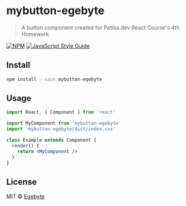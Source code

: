 # mybutton-egebyte

> A button component created for Patika.dev React Course&#x27;s 4th Homework

[![NPM](https://img.shields.io/npm/v/mybutton-egebyte.svg)](https://www.npmjs.com/package/mybutton-egebyte) [![JavaScript Style Guide](https://img.shields.io/badge/code_style-standard-brightgreen.svg)](https://standardjs.com)

## Install

```bash
npm install --save mybutton-egebyte
```

## Usage

```jsx
import React, { Component } from 'react'

import MyComponent from 'mybutton-egebyte'
import 'mybutton-egebyte/dist/index.css'

class Example extends Component {
  render() {
    return <MyComponent />
  }
}
```

## License

MIT © [Egebyte](https://github.com/Egebyte)
